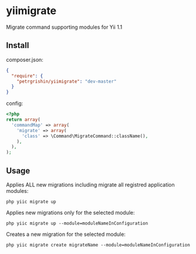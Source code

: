 yiimigrate
==========

Migrate сommand supporting modules for Yii 1.1

Install 
-------

composer.json:
```json
{
  "require": {
    "petrgrishin/yiimigrate": "dev-master"
  }
}
```

config:
```php
<?php
return array(
  'commandMap' => array(
    'migrate' => array(
      'class' => \Command\MigrateCommand::className(),
    ),
  ),
);
```

Usage
-----

Applies ALL new migrations including migrate all registred application modules:
```
php yiic migrate up
```

Applies new migrations only for the selected module:
```
php yiic migrate up --module=moduleNameInConfiguration
```

Creates a new migration for the selected module:
```
php yiic migrate create migrateName --module=moduleNameInConfiguration
```
